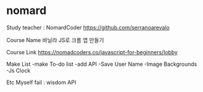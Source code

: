 # nomard


Study 
teacher : NomardCoder 
https://github.com/serranoarevalo


Course Name 
바닐라 JS로 크롬 앱 만들기


Course Link
https://nomadcoders.co/javascript-for-beginners/lobby

Make List
-make To-do list 
-add API
-Save User Name
-Image Backgrounds
-Js Clock

Etc 
Myself
fail : wisdom API
